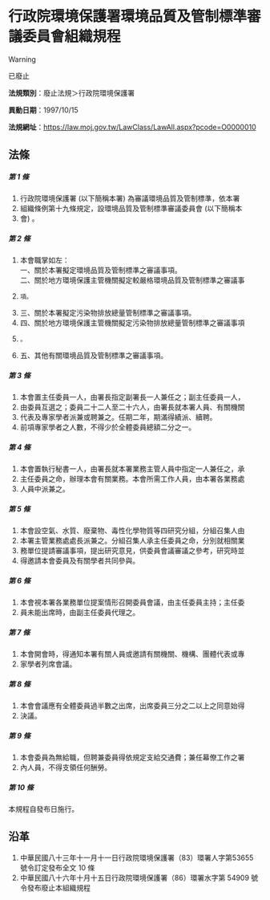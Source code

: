 # 行政院環境保護署環境品質及管制標準審議委員會組織規程
> [!WARNING]
> 已廢止

**法規類別**：廢止法規＞行政院環境保護署

**異動日期**：1997/10/15  

**法規網址**：https://law.moj.gov.tw/LawClass/LawAll.aspx?pcode=O0000010



## 法條
##### 第 1 條
1. 行政院環境保護署 (以下簡稱本署) 為審議環境品質及管制標準，依本署
1. 組織條例第十九條規定，設環境品質及管制標準審議委員會 (以下簡稱本
1. 會) 。

##### 第 2 條
1. 本會職掌如左：  
一、關於本署擬定環境品質及管制標準之審議事項。  
二、關於地方環境保護主管機關擬定較嚴格環境品質及管制標準之審議事
1.     項。
1. 三、關於本署擬定污染物排放總量管制標準之審議事項。
1. 四、關於地方環境保護主管機關擬定污染物排放總量管制標準之審議事項
1.     。
1. 五、其他有關環境品質及管制標準之審議事項。

##### 第 3 條
1. 本會置主任委員一人，由署長指定副署長一人兼任之；副主任委員一人，
1. 由委員互選之；委員二十二人至二十六人，由署長就本署人員、有關機關
1. 代表及專家學者派兼或聘兼之。任期二年，期滿得績派、續聘。
1. 前項專家學者之人數，不得少於全體委員總額二分之一。

##### 第 4 條
1. 本會置執行秘書一人，由署長就本署業務主管人員中指定一人兼任之，承
1. 主任委員之命，辦理本會有關業務。本會所需工作人員，由本署各業務處
1. 人員中派兼之。

##### 第 5 條
1. 本會設空氣、水質、廢棄物、毒性化學物質等四研究分組，分組召集人由
1. 本署主管業務處處長派兼之。分組召集人承主任委員之命，分別就相關業
1. 務單位提請審議事項，提出研究意見，供委員會議審議之參考，研究時並
1. 得邀請本會委員及有關學者共同參與。

##### 第 6 條
1. 本會視本署各業務單位提案情形召開委員會議，由主任委員主持；主任委
1. 員未能出席時，由副主任委員代理之。

##### 第 7 條
1. 本會開會時，得通知本署有關人員或邀請有關機關、機構、團體代表或專
1. 家學者列席會議。

##### 第 8 條
1. 本會會議應有全體委員過半數之出席，出席委員三分之二以上之同意始得
1. 決議。

##### 第 9 條
1. 本會委員為無給職，但聘兼委員得依規定支給交通費；兼任幕僚工作之署
1. 內人員，不得支領任何酬勞。

##### 第 10 條
本規程自發布日施行。

## 沿革
1. 中華民國八十三年十一月十一日行政院環境保護署（83）環署人字第53655 號令訂定發布全文 10 條
1. 中華民國八十六年十月十五日行政院環境保護署（86）環署水字第 54909  號令發布廢止本組織規程

